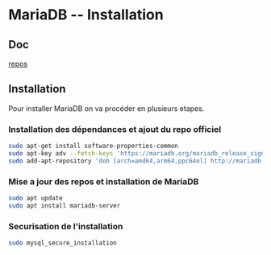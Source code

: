 # MariaDB -- Installation

## Doc

[repos](https://downloads.mariadb.org/mariadb/repositories/)

## Installation

Pour installer MariaDB on va procéder en plusieurs etapes.

### Installation des dépendances et ajout du repo officiel

```bash
sudo apt-get install software-properties-common
sudo apt-key adv --fetch-keys 'https://mariadb.org/mariadb_release_signing_key.asc'
sudo add-apt-repository 'deb [arch=amd64,arm64,ppc64el] http://mariadb.mirror.pcextreme.nl/repo/10.4/ubuntu focal main'
```

### Mise a jour des repos et installation de MariaDB

```bash
sudo apt update
sudo apt install mariadb-server
```

### Securisation de l'installation

```bash
sudo mysql_secure_installation
```

